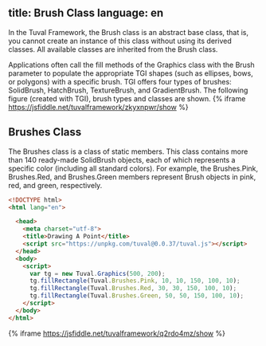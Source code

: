 title: Brush Class
language: en
---
In the Tuval Framework, the Brush class is an abstract base class, that is, you cannot create an instance of this class without using its derived classes. All available classes are inherited from the Brush class.

Applications often call the fill methods of the Graphics class with the Brush parameter to populate the appropriate TGI shapes (such as ellipses, bows, or polygons) with a specific brush. TGI offers four types of brushes: SolidBrush, HatchBrush, TextureBrush, and GradientBrush. The following figure (created with TGI), brush types and classes are shown.
{% iframe https://jsfiddle.net/tuvalframework/zkyxnpwr/show %}

## Brushes Class
The Brushes class is a class of static members. This class contains more than 140 ready-made SolidBrush objects, each of which represents a specific color (including all standard colors). For example, the Brushes.Pink, Brushes.Red, and Brushes.Green members represent Brush objects in pink, red, and green, respectively.
```html
<!DOCTYPE html>
<html lang="en">

  <head>
    <meta charset="utf-8">
    <title>Drawing A Point</title>
    <script src="https://unpkg.com/tuval@0.0.37/tuval.js"></script>
  </head>
  <body>
    <script>
      var tg = new Tuval.Graphics(500, 200);
      tg.fillRectangle(Tuval.Brushes.Pink, 10, 10, 150, 100, 10);
      tg.fillRectangle(Tuval.Brushes.Red, 30, 30, 150, 100, 10);
      tg.fillRectangle(Tuval.Brushes.Green, 50, 50, 150, 100, 10);
    </script>
  </body>
</html>
```
{% iframe https://jsfiddle.net/tuvalframework/q2rdo4mz/show %}
